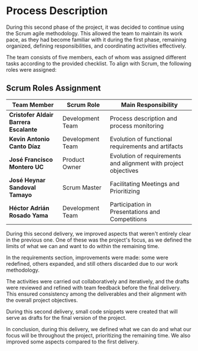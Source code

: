 # Process Description
During this second phase of the project, it was decided to continue using the Scrum agile methodology. This allowed the team to maintain its work pace, as they had become familiar with it during the first phase, remaining organized, defining responsibilities, and coordinating activities effectively.

The team consists of five members, each of whom was assigned different tasks according to the provided checklist. To align with Scrum, the following roles were assigned:

## Scrum Roles Assignment

| Team Member                            | Scrum Role       | Main Responsibility                                             |
| -------------------------------------- | ---------------- | ------------------------------------------------------------    |
| **Cristofer Aldair Barrera Escalante** | Development Team | Process description and process monitoring                      |
| **Kevin Antonio Canto Díaz**           | Development Team | Evolution of functional requirements and artifacts              |
| **José Francisco Montero UC**          | Product Owner    | Evolution of requirements and alignment with project objectives |
| **José Heynar Sandoval Tamayo**        | Scrum Master     | Facilitating Meetings and Prioritizing                          |
| **Héctor Adrián Rosado Yama**          | Development Team | Participation in Presentations and Competitions                 |

During this second delivery, we improved aspects that weren't entirely clear in the previous one. One of these was the project's focus, as we defined the limits of what we can and want to do within the remaining time.

In the requirements section, improvements were made: some were redefined, others expanded, and still others discarded due to our work methodology.

The activities were carried out collaboratively and iteratively, and the drafts were reviewed and refined with team feedback before the final delivery. This ensured consistency among the deliverables and their alignment with the overall project objectives.

During this second delivery, small code snippets were created that will serve as drafts for the final version of the project.

In conclusion, during this delivery, we defined what we can do and what our focus will be throughout the project, prioritizing the remaining time. We also improved some aspects compared to the first delivery.
